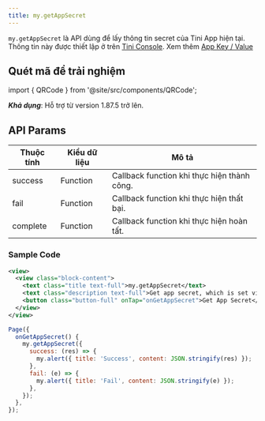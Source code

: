 ```yaml
---
title: my.getAppSecret
---
```


`my.getAppSecret` là API dùng để lấy thông tin secret của Tini App hiện tại. Thông tin này được thiết lập ở trên [Tini Console](https://developer.tiki.vn/apps). Xem thêm [App Key / Value](/docs/development/tini-console/app-key)

## Quét mã để trải nghiệm

import { QRCode } from '@site/src/components/QRCode';

<QRCode page="pages/api/app-secret/index" />

**_Khả dụng_**: Hỗ trợ từ version 1.87.5 trở lên.

## API Params

| Thuộc tính | Kiểu dữ liệu | Mô tả                                       |
| ---------- | ------------ | ------------------------------------------- |
| success    | Function     | Callback function khi thực hiện thành công. |
| fail       | Function     | Callback function khi thực hiện thất bại.   |
| complete   | Function     | Callback function khi thực hiện hoàn tất.   |

### Sample Code

```xml
<view>
  <view class="block-content">
    <text class="title text-full">my.getAppSecret</text>
    <text class="description text-full">Get app secret, which is set via tini console</text>
    <button class="button-full" onTap="onGetAppSecret">Get App Secret</button>
  </view>
</view>
```

```js
Page({
  onGetAppSecret() {
    my.getAppSecret({
      success: (res) => {
        my.alert({ title: 'Success', content: JSON.stringify(res) });
      },
      fail: (e) => {
        my.alert({ title: 'Fail', content: JSON.stringify(e) });
      },
    });
  },
});
```
